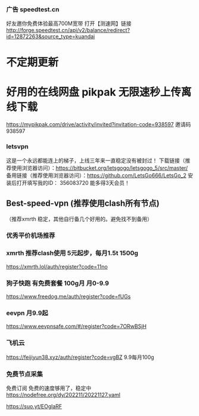 
### 广告  speedtest.cn
好友邀你免费体验最高700M宽带
打开【测速网】链接 http://forge.speedtest.cn/api/v2/balance/redirect?id=12872263&source_type=kuandai

# 不定期更新

# 好用的在线网盘 pikpak 无限速秒上传离线下载
https://mypikpak.com/drive/activity/invited?invitation-code=938597
邀请码 938597
### letsvpn
这是一个永远都能连上的梯子，上线三年来一直稳定没有被封过！
下载链接（推荐使用浏览器访问）：https://bitbucket.org/letsgogo/letsgogo_5/src/master/
备用链接（推荐使用浏览器访问）：https://github.com/LetsGo666/LetsGo_2
安装后打开填写我的ID： 356083720 能多得3天会员！


## Best-speed-vpn (推荐使用clash所有节点)
 （推荐xmrth 稳定，其他自行备几个好用的。避免找不到备用）
### 优秀平价机场推荐

### xmrth 推荐clash使用 5元起步，每月1.5t 1500g
https://xmrth.lol/auth/register?code=11no

### 狗子快跑 有免费套餐 100g月 月0-9.9
https://www.freedog.me/auth/register?code=fUGs

### eevpn  月9.9起
https://www.eevpnsafe.com/#/register?code=7ORwBSjH

### 飞机云
https://feijiyun38.xyz/auth/register?code=vgBZ
9.9每月100g

### 免费节点采集
免费订阅
免费的速度够用了，稳定中
https://nodefree.org/dy/202211/20221127.yaml

https://suo.yt/EOglaRF
